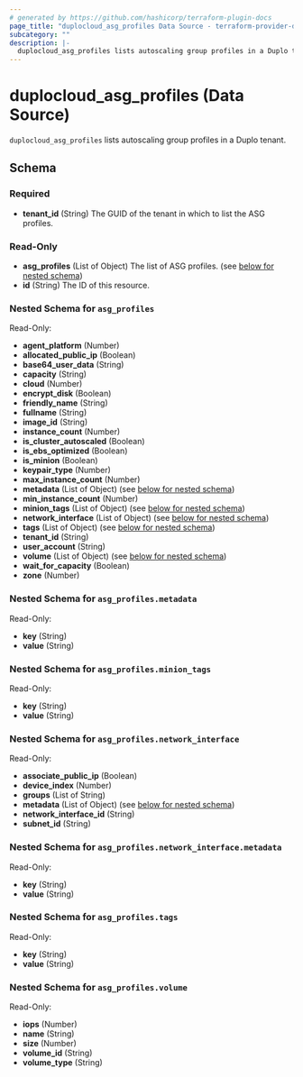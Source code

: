 ```yaml
---
# generated by https://github.com/hashicorp/terraform-plugin-docs
page_title: "duplocloud_asg_profiles Data Source - terraform-provider-duplocloud"
subcategory: ""
description: |-
  duplocloud_asg_profiles lists autoscaling group profiles in a Duplo tenant.
---
```


# duplocloud_asg_profiles (Data Source)

`duplocloud_asg_profiles` lists autoscaling group profiles in a Duplo tenant.



<!-- schema generated by tfplugindocs -->
## Schema

### Required

- **tenant_id** (String) The GUID of the tenant in which to list the ASG profiles.

### Read-Only

- **asg_profiles** (List of Object) The list of ASG profiles. (see [below for nested schema](#nestedatt--asg_profiles))
- **id** (String) The ID of this resource.

<a id="nestedatt--asg_profiles"></a>
### Nested Schema for `asg_profiles`

Read-Only:

- **agent_platform** (Number)
- **allocated_public_ip** (Boolean)
- **base64_user_data** (String)
- **capacity** (String)
- **cloud** (Number)
- **encrypt_disk** (Boolean)
- **friendly_name** (String)
- **fullname** (String)
- **image_id** (String)
- **instance_count** (Number)
- **is_cluster_autoscaled** (Boolean)
- **is_ebs_optimized** (Boolean)
- **is_minion** (Boolean)
- **keypair_type** (Number)
- **max_instance_count** (Number)
- **metadata** (List of Object) (see [below for nested schema](#nestedobjatt--asg_profiles--metadata))
- **min_instance_count** (Number)
- **minion_tags** (List of Object) (see [below for nested schema](#nestedobjatt--asg_profiles--minion_tags))
- **network_interface** (List of Object) (see [below for nested schema](#nestedobjatt--asg_profiles--network_interface))
- **tags** (List of Object) (see [below for nested schema](#nestedobjatt--asg_profiles--tags))
- **tenant_id** (String)
- **user_account** (String)
- **volume** (List of Object) (see [below for nested schema](#nestedobjatt--asg_profiles--volume))
- **wait_for_capacity** (Boolean)
- **zone** (Number)

<a id="nestedobjatt--asg_profiles--metadata"></a>
### Nested Schema for `asg_profiles.metadata`

Read-Only:

- **key** (String)
- **value** (String)


<a id="nestedobjatt--asg_profiles--minion_tags"></a>
### Nested Schema for `asg_profiles.minion_tags`

Read-Only:

- **key** (String)
- **value** (String)


<a id="nestedobjatt--asg_profiles--network_interface"></a>
### Nested Schema for `asg_profiles.network_interface`

Read-Only:

- **associate_public_ip** (Boolean)
- **device_index** (Number)
- **groups** (List of String)
- **metadata** (List of Object) (see [below for nested schema](#nestedobjatt--asg_profiles--network_interface--metadata))
- **network_interface_id** (String)
- **subnet_id** (String)

<a id="nestedobjatt--asg_profiles--network_interface--metadata"></a>
### Nested Schema for `asg_profiles.network_interface.metadata`

Read-Only:

- **key** (String)
- **value** (String)



<a id="nestedobjatt--asg_profiles--tags"></a>
### Nested Schema for `asg_profiles.tags`

Read-Only:

- **key** (String)
- **value** (String)


<a id="nestedobjatt--asg_profiles--volume"></a>
### Nested Schema for `asg_profiles.volume`

Read-Only:

- **iops** (Number)
- **name** (String)
- **size** (Number)
- **volume_id** (String)
- **volume_type** (String)


